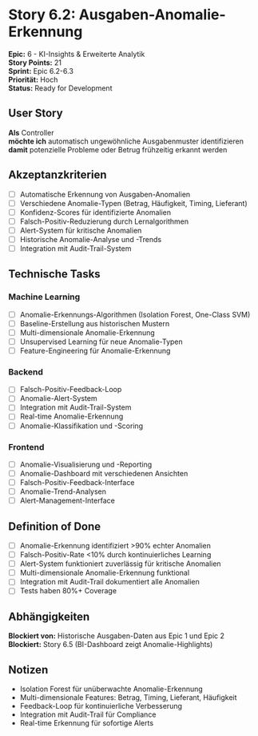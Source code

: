 # Story 6.2: Ausgaben-Anomalie-Erkennung

**Epic:** 6 - KI-Insights & Erweiterte Analytik  
**Story Points:** 21  
**Sprint:** Epic 6.2-6.3  
**Priorität:** Hoch  
**Status:** Ready for Development

## User Story

**Als** Controller  
**möchte ich** automatisch ungewöhnliche Ausgabenmuster identifizieren  
**damit** potenzielle Probleme oder Betrug frühzeitig erkannt werden

## Akzeptanzkriterien

- [ ] Automatische Erkennung von Ausgaben-Anomalien
- [ ] Verschiedene Anomalie-Typen (Betrag, Häufigkeit, Timing, Lieferant)
- [ ] Konfidenz-Scores für identifizierte Anomalien
- [ ] Falsch-Positiv-Reduzierung durch Lernalgorithmen
- [ ] Alert-System für kritische Anomalien
- [ ] Historische Anomalie-Analyse und -Trends
- [ ] Integration mit Audit-Trail-System

## Technische Tasks

### Machine Learning
- [ ] Anomalie-Erkennungs-Algorithmen (Isolation Forest, One-Class SVM)
- [ ] Baseline-Erstellung aus historischen Mustern
- [ ] Multi-dimensionale Anomalie-Erkennung
- [ ] Unsupervised Learning für neue Anomalie-Typen
- [ ] Feature-Engineering für Anomalie-Erkennung

### Backend
- [ ] Falsch-Positiv-Feedback-Loop
- [ ] Anomalie-Alert-System
- [ ] Integration mit Audit-Trail-System
- [ ] Real-time Anomalie-Erkennung
- [ ] Anomalie-Klassifikation und -Scoring

### Frontend
- [ ] Anomalie-Visualisierung und -Reporting
- [ ] Anomalie-Dashboard mit verschiedenen Ansichten
- [ ] Falsch-Positiv-Feedback-Interface
- [ ] Anomalie-Trend-Analysen
- [ ] Alert-Management-Interface

## Definition of Done

- [ ] Anomalie-Erkennung identifiziert >90% echter Anomalien
- [ ] Falsch-Positiv-Rate <10% durch kontinuierliches Learning
- [ ] Alert-System funktioniert zuverlässig für kritische Anomalien
- [ ] Multi-dimensionale Anomalie-Erkennung funktional
- [ ] Integration mit Audit-Trail dokumentiert alle Anomalien
- [ ] Tests haben 80%+ Coverage

## Abhängigkeiten

**Blockiert von:** Historische Ausgaben-Daten aus Epic 1 und Epic 2  
**Blockiert:** Story 6.5 (BI-Dashboard zeigt Anomalie-Highlights)

## Notizen

- Isolation Forest für unüberwachte Anomalie-Erkennung
- Multi-dimensionale Features: Betrag, Timing, Lieferant, Häufigkeit
- Feedback-Loop für kontinuierliche Verbesserung
- Integration mit Audit-Trail für Compliance
- Real-time Erkennung für sofortige Alerts